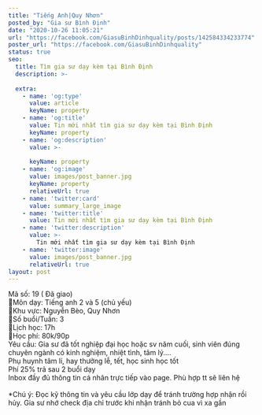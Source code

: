 ```yaml
---
title: "Tiếng Anh|Quy Nhơn"
posted_by: "Gia sư Bình Định"
date: "2020-10-26 11:05:21"
url: "https://facebook.com/GiasuBinhDinhquality/posts/142584334233774"
poster_url: "https://facebook.com/GiasuBinhDinhquality"
status: true
seo:
  title: Tìm gia sư dạy kèm tại Bình Định
  description: >-
    
  extra:
    - name: 'og:type'
      value: article
      keyName: property
    - name: 'og:title'
      value: Tin mới nhất tìm gia sư dạy kèm tại Bình Định
      keyName: property
    - name: 'og:description'
      value: >-
        
      keyName: property
    - name: 'og:image'
      value: images/post_banner.jpg
      keyName: property
      relativeUrl: true
    - name: 'twitter:card'
      value: summary_large_image
    - name: 'twitter:title'
      value: Tin mới nhất tìm gia sư dạy kèm tại Bình Định
    - name: 'twitter:description'
      value: >-
        Tin mới nhất tìm gia sư dạy kèm tại Bình Định
    - name: 'twitter:image'
      value: images/post_banner.jpg
      relativeUrl: true
layout: post
---
```

Mã số: 19 ( Đã giao)<br>🔹Môn dạy: Tiếng anh 2 và 5 (chủ yếu)<br>🔹Khu vực: Nguyễn Bèo, Quy Nhơn<br>🔹Số buổi/Tuần: 3<br>🔹Lịch học: 17h<br>🔹Học phí: 80k/90p<br>Yêu cầu: Gia sư đã tốt nghiệp đại học hoặc sv năm cuối, sinh viên đúng chuyên ngành có kinh nghiệm, nhiệt tình, tâm lý....<br>Phụ huynh tâm lí, hay thưởng lễ, tết, học sinh học tốt<br>Phí 25% trả sau 2 buổi dạy<br>Inbox đầy đủ thông tin cá nhân trực tiếp vào page. Phù hợp tt sẽ liên hệ<br><br>*Chú ý: Đọc kỹ thông tin và yêu cầu lớp dạy để tránh trường hợp nhận rồi hủy. Gia sư nhớ check địa chỉ trước khi nhận tránh bỏ cua vì xa gần
